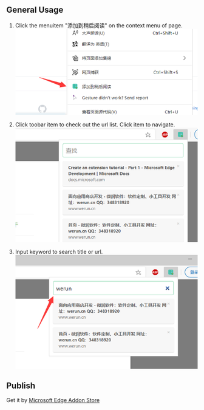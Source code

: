 
## General Usage
1. Click the menuitem "添加到稍后阅读" on the context menu of page.
![image](upload/urllist1.png)

2. Click toobar item to check out the url list. Click item to navigate.
![image](upload/urllist2.png)

3. Input keyword to search title or url.
![image](upload/urllist3.png)


## Publish
Get it by [Microsoft Edge Addon Store](https://microsoftedge.microsoft.com/addons/detail/%E7%A8%8D%E5%90%8E%E9%98%85%E8%AF%BB/caaapgpomaepmgnljhfpanhednkicfan)
